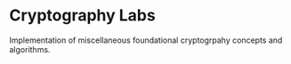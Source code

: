 # Cryptography Labs

Implementation of miscellaneous foundational cryptogrpahy concepts and algorithms.
